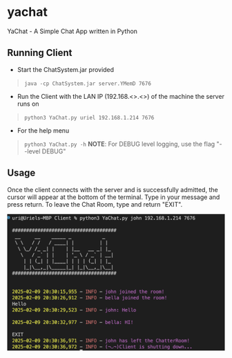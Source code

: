 # yachat
YaChat - A Simple Chat App written in Python

## Running Client
* Start the ChatSystem.jar provided 
>`java -cp ChatSystem.jar server.YMemD 7676`
* Run the Client with the LAN IP (192.168.<>.<>) of the machine the server runs on
>`python3 YaChat.py uriel 192.168.1.214 7676`
* For the help menu
> `python3 YaChat.py -h`
__NOTE__: For DEBUG level logging, use the flag "--level DEBUG"

## Usage
Once the client connects with the server and is successfully admitted, the cursor will appear at the bottom of the terminal. Type in your message and press return. To leave the Chat Room, type and return "EXIT". 

<img src=./Usage-Demo.png></img>
